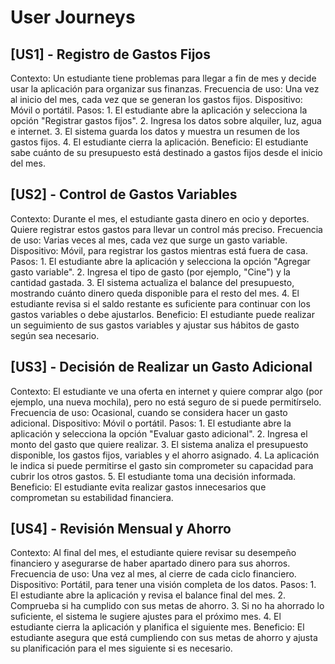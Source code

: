 # User Journeys

## [US1] - Registro de Gastos Fijos
Contexto: Un estudiante tiene problemas para llegar a fin de mes y decide usar la aplicación para organizar sus finanzas.
Frecuencia de uso: Una vez al inicio del mes, cada vez que se generan los gastos fijos.
Dispositivo: Móvil o portátil.
Pasos:
    1. El estudiante abre la aplicación y selecciona la opción "Registrar gastos fijos".
    2. Ingresa los datos sobre alquiler, luz, agua e internet.
    3. El sistema guarda los datos y muestra un resumen de los gastos fijos.
    4. El estudiante cierra la aplicación.
Beneficio: El estudiante sabe cuánto de su presupuesto está destinado a gastos fijos desde el inicio del mes.

## [US2] - Control de Gastos Variables
Contexto: Durante el mes, el estudiante gasta dinero en ocio y deportes. Quiere registrar estos gastos para llevar un control más preciso.
Frecuencia de uso: Varias veces al mes, cada vez que surge un gasto variable.
Dispositivo: Móvil, para registrar los gastos mientras está fuera de casa.
Pasos:
    1. El estudiante abre la aplicación y selecciona la opción "Agregar gasto variable".
    2. Ingresa el tipo de gasto (por ejemplo, "Cine") y la cantidad gastada.
    3. El sistema actualiza el balance del presupuesto, mostrando cuánto dinero queda disponible para el resto del mes.
    4. El estudiante revisa si el saldo restante es suficiente para continuar con los gastos variables o debe ajustarlos.
Beneficio: El estudiante puede realizar un seguimiento de sus gastos variables y ajustar sus hábitos de gasto según sea necesario.

## [US3] - Decisión de Realizar un Gasto Adicional
Contexto: El estudiante ve una oferta en internet y quiere comprar algo (por ejemplo, una nueva mochila), pero no está seguro de si puede permitírselo.
Frecuencia de uso: Ocasional, cuando se considera hacer un gasto adicional.
Dispositivo: Móvil o portátil.
Pasos:
    1. El estudiante abre la aplicación y selecciona la opción "Evaluar gasto adicional".
    2. Ingresa el monto del gasto que quiere realizar.
    3. El sistema analiza el presupuesto disponible, los gastos fijos, variables y el ahorro asignado.
    4. La aplicación le indica si puede permitirse el gasto sin comprometer su capacidad para cubrir los otros gastos.
    5. El estudiante toma una decisión informada.
Beneficio: El estudiante evita realizar gastos innecesarios que comprometan su estabilidad financiera.

## [US4] - Revisión Mensual y Ahorro
Contexto: Al final del mes, el estudiante quiere revisar su desempeño financiero y asegurarse de haber apartado dinero para sus ahorros.
Frecuencia de uso: Una vez al mes, al cierre de cada ciclo financiero.
Dispositivo: Portátil, para tener una visión completa de los datos.
Pasos:
    1. El estudiante abre la aplicación y revisa el balance final del mes.
    2. Comprueba si ha cumplido con sus metas de ahorro.
    3. Si no ha ahorrado lo suficiente, el sistema le sugiere ajustes para el próximo mes.
    4. El estudiante cierra la aplicación y planifica el siguiente mes.
Beneficio: El estudiante asegura que está cumpliendo con sus metas de ahorro y ajusta su planificación para el mes siguiente si es necesario.